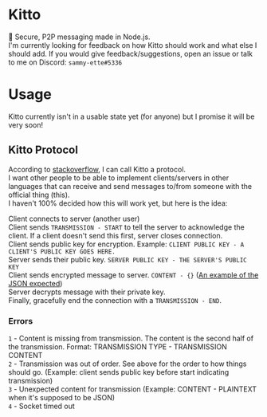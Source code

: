 # Kitto
🔌 Secure, P2P messaging made in Node.js.  
I'm currently looking for feedback on how Kitto should work and what else I should add. If you would give feedback/suggestions, open an issue or talk to me on Discord: `sammy-ette#5336`

# Usage
Kitto currently isn't in a usable state yet (for anyone) but I promise it will be very soon!

## Kitto Protocol
According to [stackoverflow](https://stackoverflow.com/a/18250112/13641384), I can call Kitto a protocol.  
I want other people to be able to implement clients/servers in other languages that can receive and send messages to/from someone with the official thing (this).  
I haven't 100% decided how this will work yet, but here is the idea:  

Client connects to server (another user)  
Client sends `TRANSMISSION - START` to tell the server to acknowledge the client. If a client doesn't send this first, server closes connection.  
Client sends public key for encryption. Example: `CLIENT PUBLIC KEY - A CLIENT'S PUBLIC KEY GOES HERE.`  
Server sends their public key. `SERVER PUBLIC KEY - THE SERVER'S PUBLIC KEY`  
Client sends encrypted message to server. `CONTENT - {}` ([An example of the JSON expected](https://github.com/juhoen/hybrid-crypto-js#encryption))  
Server decrypts message with their private key.  
Finally, gracefully end the connection with a `TRANSMISSION - END`.

### Errors 
`1` - Content is missing from transmission. The content is the second half of the transmission. Format: TRANSMISSION TYPE - TRANSMISSION CONTENT  
`2` - Transmission was out of order. See above for the order to how things should go. (Example: client sends public key before start indicating transmission)  
`3` - Unexpected content for transmission (Example: CONTENT - PLAINTEXT when it's supposed to be JSON)  
`4` - Socket timed out  

